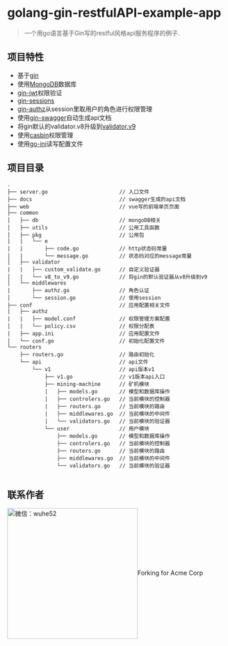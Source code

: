 # golang-gin-restfulAPI-example-app



> 一个用go语言基于Gin写的restful风格api服务程序的例子.

## 项目特性
- 基于[gin](https://github.com/gin-gonic/gin)
- 使用[MongoDB](https://github.com/mongodb/mongo)数据库
- [gin-jwt](https://github.com/appleboy/gin-jwt)权限验证
- [gin-sessions](https://github.com/gin-contrib/sessions)
- [gin-authz](https://github.com/gin-contrib/authz)从session里取用户的角色进行权限管理
- 使用[gin-swagger](https://github.com/swaggo/gin-swagger)自动生成api文档
- 将gin默认的validator.v8升级到[validator.v9](https://github.com/go-playground/validator)
- 使用[casbin](https://github.com/casbin/casbin)权限管理
- 使用[go-ini](https://github.com/go-ini/ini)读写配置文件

## 项目目录
```
.
├── server.go                       // 入口文件
├── docs                            // swagger生成的api文档
├── web                             // vue写的前端单页页面
├── common
│   ├── db                          // mongoDB相关
│   ├── utils                       // 公用工具函数
│   ├── pkg                         // 公用包
|   |   └── e
|   |       ├── code.go             // http状态码常量
│   |       └── message.go          // 状态码对应的message常量
│   ├── validator
|   |   ├── custom_validate.go      // 自定义验证器
│   |   └── v8_to_v9.go             // 将gin的默认验证器从v8升级到v9
│   └── middlewares     
|       ├── authz.go                // 角色认证
│       └── session.go              // 使用session
├── conf                            // 应用配置相关文件
|   ├── authz                       
|   |   ├── model.conf              // 权限管理方案配置
│   |   └── policy.csv              // 权限分配表
|   ├── app.ini                     // 应用配置文件
│   └── conf.go                     // 初始化配置文件
└── routers
    ├── routers.go                  // 路由初始化
    └── api                         // api文件
        └── v1                      // api版本v1
            ├── v1.go               // v1版本api入口
            ├── mining-machine      // 矿机模块
            |   ├── models.go       // 模型和数据库操作
            |   ├── controlers.go   // 当前模块的控制器
            |   ├── routers.go      // 当前模块的路由
            |   ├── middlewares.go  // 当前模块的中间件
            |   └── validators.go   // 当前模块的验证器
            └── user                // 用户模块
                ├── models.go       // 模型和数据库操作
                ├── controlers.go   // 当前模块的控制器
                ├── routers.go      // 当前模块的路由
                ├── middlewares.go  // 当前模块的中间件
                └── validators.go   // 当前模块的验证器
    
```

## 联系作者
<img src="qrcode.jpg" width="300" align=center alt="微信：wuhe52"/>Forking for Acme Corp
